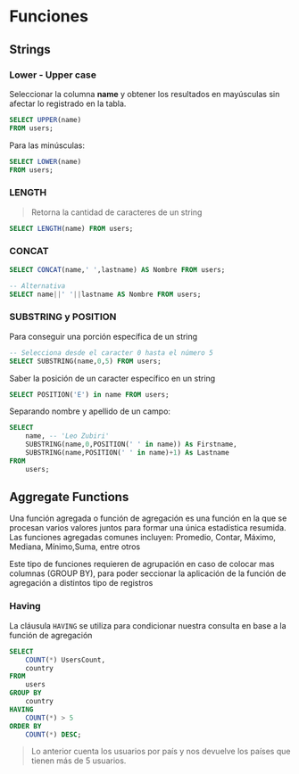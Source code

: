 # Funciones

## Strings

### Lower - Upper case

Seleccionar la columna **name** y obtener los resultados en mayúsculas sin afectar lo registrado en la tabla.

```sql
SELECT UPPER(name)
FROM users;
```
Para las minúsculas:

```sql
SELECT LOWER(name)
FROM users;
```
### LENGTH

> Retorna la cantidad de caracteres de un string

```sql
SELECT LENGTH(name) FROM users;
```

### CONCAT

```sql
SELECT CONCAT(name,' ',lastname) AS Nombre FROM users;

-- Alternativa
SELECT name||' '||lastname AS Nombre FROM users;
``` 

### SUBSTRING y POSITION
Para conseguir una porción específica de un string
```sql
-- Selecciona desde el caracter 0 hasta el número 5
SELECT SUBSTRING(name,0,5) FROM users;
```

Saber la posición de un caracter específico en un string

```sql
SELECT POSITION('E') in name FROM users;
```

Separando nombre y apellido de un campo:
```sql
SELECT
    name, -- 'Leo Zubiri'
    SUBSTRING(name,0,POSITION(' ' in name)) As Firstname,
    SUBSTRING(name,POSITION(' ' in name)+1) As Lastname
FROM
    users;
```

## Aggregate Functions

Una función agregada o función de agregación es una función en la que se procesan varios valores juntos para formar una única estadística resumida. 
Las funciones agregadas comunes incluyen: Promedio, Contar, Máximo, Mediana, Mínimo,Suma, entre otros

Este tipo de funciones requieren de agrupación en caso de colocar mas columnas (GROUP BY), para poder seccionar la aplicación de la función de agregación a distintos tipo de registros

### Having

La cláusula `HAVING` se utiliza para condicionar nuestra consulta en base a la función de agregación

```sql
SELECT 
    COUNT(*) UsersCount,
    country
FROM 
    users
GROUP BY
    country
HAVING
    COUNT(*) > 5
ORDER BY
    COUNT(*) DESC;
```

> Lo anterior cuenta los usuarios por país y nos devuelve los países que tienen más de 5 usuarios.
